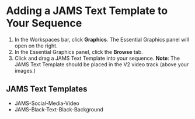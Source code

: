 # Adding a JAMS Text Template to Your Sequence

1. In the Workspaces bar, click **Graphics**. The Essential Graphics panel will open on the right.
2. In the Essential Graphics panel, click the **Browse** tab.
3. Click and drag a JAMS Text Template into your sequence. **Note**: The JAMS Text Template should be placed in the V2 video track \(above your images.\)

## JAMS Text Templates

* JAMS-Social-Media-Video
* JAMS-Black-Text-Black-Background



